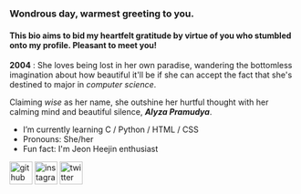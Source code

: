 ### Wondrous day, warmest greeting to you. 
#### This bio aims to bid my heartfelt gratitude by virtue of you who stumbled onto my profile. Pleasant to meet you!

**2004** : She loves being lost in her own paradise, wandering the bottomless imagination about how beautiful it'll be if she can accept the fact that she's destined to major in *computer science*.

Claiming <em> wise </em> as her name, she outshine her hurtful thought with her calming mind and beautiful silence, ***Alyza Pramudya***.

<Ul>
      <li>I’m currently learning C / Python / HTML / CSS </li>
	    <li>Pronouns: She/her </li>
	    <li>Fun fact: I'm Jeon Heejin enthusiast </li>
</ul>

[<img src='https://cdn.jsdelivr.net/npm/simple-icons@3.0.1/icons/github.svg' alt='github' height='40'>](https://github.com/pramudyalyza)  [<img src='https://cdn.jsdelivr.net/npm/simple-icons@3.0.1/icons/instagram.svg' alt='instagram' height='40'>](https://www.instagram.com/icacaiaci/)  [<img src='https://cdn.jsdelivr.net/npm/simple-icons@3.0.1/icons/twitter.svg' alt='twitter' height='40'>](https://twitter.com/teenyhye)  




